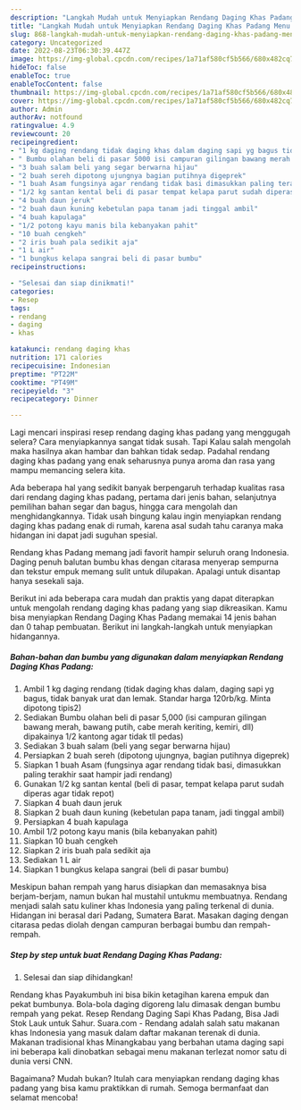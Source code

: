 ```yaml
---
description: "Langkah Mudah untuk Menyiapkan Rendang Daging Khas Padang Menu Buat lebaran"
title: "Langkah Mudah untuk Menyiapkan Rendang Daging Khas Padang Menu Buat lebaran"
slug: 868-langkah-mudah-untuk-menyiapkan-rendang-daging-khas-padang-menu-buat-lebaran
category: Uncategorized
date: 2022-08-23T06:30:39.447Z
image: https://img-global.cpcdn.com/recipes/1a71af580cf5b566/680x482cq70/rendang-daging-khas-padang-foto-resep-utama.jpg
hideToc: false
enableToc: true
enableTocContent: false
thumbnail: https://img-global.cpcdn.com/recipes/1a71af580cf5b566/680x482cq70/rendang-daging-khas-padang-foto-resep-utama.jpg
cover: https://img-global.cpcdn.com/recipes/1a71af580cf5b566/680x482cq70/rendang-daging-khas-padang-foto-resep-utama.jpg
author: Admin
authorAv: notfound
ratingvalue: 4.9
reviewcount: 20
recipeingredient:
- "1 kg daging rendang tidak daging khas dalam daging sapi yg bagus tidak banyak urat dan lemak Standar harga 120rbkg Minta dipotong tipis2"
- " Bumbu olahan beli di pasar 5000 isi campuran gilingan bawang merah bawang putih cabe merah keriting kemiri dll dipakainya 12 kantong agar tidak tll pedas"
- "3 buah salam beli yang segar berwarna hijau"
- "2 buah sereh dipotong ujungnya bagian putihnya digeprek"
- "1 buah Asam fungsinya agar rendang tidak basi dimasukkan paling terakhir saat hampir jadi rendang"
- "1/2 kg santan kental beli di pasar tempat kelapa parut sudah diperas agar tidak repot"
- "4 buah daun jeruk"
- "2 buah daun kuning kebetulan papa tanam jadi tinggal ambil"
- "4 buah kapulaga"
- "1/2 potong kayu manis bila kebanyakan pahit"
- "10 buah cengkeh"
- "2 iris buah pala sedikit aja"
- "1 L air"
- "1 bungkus kelapa sangrai beli di pasar bumbu"
recipeinstructions:

- "Selesai dan siap dinikmati!"
categories:
- Resep
tags:
- rendang
- daging
- khas

katakunci: rendang daging khas 
nutrition: 171 calories
recipecuisine: Indonesian
preptime: "PT22M"
cooktime: "PT49M"
recipeyield: "3"
recipecategory: Dinner

---
```



Lagi mencari inspirasi resep rendang daging khas padang yang menggugah selera? Cara menyiapkannya sangat tidak susah. Tapi Kalau salah mengolah maka hasilnya akan hambar dan bahkan tidak sedap. Padahal rendang daging khas padang yang enak seharusnya punya aroma dan rasa yang mampu memancing selera kita.


Ada beberapa hal yang sedikit banyak berpengaruh terhadap kualitas rasa dari rendang daging khas padang, pertama dari jenis bahan, selanjutnya pemilihan bahan segar dan bagus, hingga cara mengolah dan menghidangkannya. Tidak usah bingung kalau ingin menyiapkan rendang daging khas padang enak di rumah, karena asal sudah tahu caranya maka hidangan ini dapat jadi suguhan spesial.

Rendang khas Padang memang jadi favorit hampir seluruh orang Indonesia. Daging penuh balutan bumbu khas dengan citarasa menyerap sempurna dan tekstur empuk memang sulit untuk dilupakan. Apalagi untuk disantap hanya sesekali saja.


Berikut ini ada beberapa cara mudah dan praktis yang dapat diterapkan untuk mengolah rendang daging khas padang yang siap dikreasikan. Kamu bisa menyiapkan Rendang Daging Khas Padang memakai 14 jenis bahan dan 0 tahap pembuatan. Berikut ini langkah-langkah untuk menyiapkan hidangannya.

<!--inarticleads1-->

##### Bahan-bahan dan bumbu yang digunakan dalam menyiapkan Rendang Daging Khas Padang:

1. Ambil 1 kg daging rendang (tidak daging khas dalam, daging sapi yg bagus, tidak banyak urat dan lemak. Standar harga 120rb/kg. Minta dipotong tipis2)
1. Sediakan  Bumbu olahan beli di pasar 5,000 (isi campuran gilingan bawang merah, bawang putih, cabe merah keriting, kemiri, dll) dipakainya 1/2 kantong agar tidak tll pedas)
1. Sediakan 3 buah salam (beli yang segar berwarna hijau)
1. Persiapkan 2 buah sereh (dipotong ujungnya, bagian putihnya digeprek)
1. Siapkan 1 buah Asam (fungsinya agar rendang tidak basi, dimasukkan paling terakhir saat hampir jadi rendang)
1. Gunakan 1/2 kg santan kental (beli di pasar, tempat kelapa parut sudah diperas agar tidak repot)
1. Siapkan 4 buah daun jeruk
1. Siapkan 2 buah daun kuning (kebetulan papa tanam, jadi tinggal ambil)
1. Persiapkan 4 buah kapulaga
1. Ambil 1/2 potong kayu manis (bila kebanyakan pahit)
1. Siapkan 10 buah cengkeh
1. Siapkan 2 iris buah pala sedikit aja
1. Sediakan 1 L air
1. Siapkan 1 bungkus kelapa sangrai (beli di pasar bumbu)


Meskipun bahan rempah yang harus disiapkan dan memasaknya bisa berjam-berjam, namun bukan hal mustahil untukmu membuatnya. Rendang menjadi salah satu kuliner khas Indonesia yang paling terkenal di dunia. Hidangan ini berasal dari Padang, Sumatera Barat. Masakan daging dengan citarasa pedas diolah dengan campuran berbagai bumbu dan rempah-rempah. 

<!--inarticleads2-->

##### Step by step untuk buat Rendang Daging Khas Padang:


1. Selesai dan siap dihidangkan!

Rendang khas Payakumbuh ini bisa bikin ketagihan karena empuk dan pekat bumbunya. Bola-bola daging digoreng lalu dimasak dengan bumbu rempah yang pekat. Resep Rendang Daging Sapi Khas Padang, Bisa Jadi Stok Lauk untuk Sahur. Suara.com - Rendang adalah salah satu makanan khas Indonesia yang masuk dalam daftar makanan terenak di dunia. Makanan tradisional khas Minangkabau yang berbahan utama daging sapi ini beberapa kali dinobatkan sebagai menu makanan terlezat nomor satu di dunia versi CNN. 

Bagaimana? Mudah bukan? Itulah cara menyiapkan rendang daging khas padang yang bisa kamu praktikkan di rumah. Semoga bermanfaat dan selamat mencoba!
